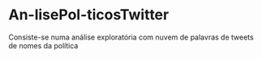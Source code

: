 # An-lisePol-ticosTwitter
Consiste-se numa análise exploratória com nuvem de palavras de tweets de nomes da política
